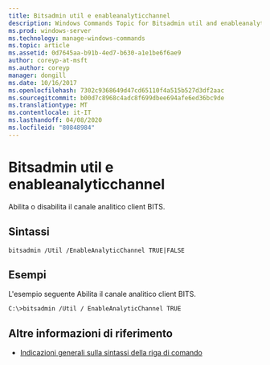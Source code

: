 ```yaml
---
title: Bitsadmin util e enableanalyticchannel
description: Windows Commands Topic for Bitsadmin util and enableanalyticchannel, che Abilita o Disabilita il canale analitico client BITS.
ms.prod: windows-server
ms.technology: manage-windows-commands
ms.topic: article
ms.assetid: 0d7645aa-b91b-4ed7-b630-a1e1be6f6ae9
author: coreyp-at-msft
ms.author: coreyp
manager: dongill
ms.date: 10/16/2017
ms.openlocfilehash: 7302c9368649d47cd65110f4a515b527d3df2aac
ms.sourcegitcommit: b00d7c8968c4adc8f699dbee694afe6ed36bc9de
ms.translationtype: MT
ms.contentlocale: it-IT
ms.lasthandoff: 04/08/2020
ms.locfileid: "80848984"
---
```

# <a name="bitsadmin-util-and-enableanalyticchannel"></a>Bitsadmin util e enableanalyticchannel

Abilita o disabilita il canale analitico client BITS.

## <a name="syntax"></a>Sintassi

```
bitsadmin /Util /EnableAnalyticChannel TRUE|FALSE
```

## <a name="examples"></a><a name=BKMK_examples></a>Esempi

L'esempio seguente Abilita il canale analitico client BITS.
```
C:\>bitsadmin /Util / EnableAnalyticChannel TRUE
```

## <a name="additional-references"></a>Altre informazioni di riferimento

- [Indicazioni generali sulla sintassi della riga di comando](command-line-syntax-key.md)